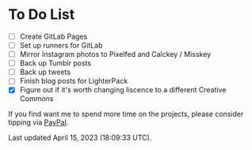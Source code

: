 # To Do List
- [ ]  Create GitLab Pages
  - [ ] Set up runners for GitLab 
- [ ]  Mirror Instagram photos to Pixelfed and Calckey / Misskey
- [ ] Back up Tumblr posts
- [ ] Back up tweets
- [ ] Finish blog posts for LighterPack
- [x] Figure out if it's worth changing liscence to a different Creative Commons

If you find want me to spend more time on the projects, please consider tipping via [PayPal](https://paypal.me/bglamours).

Last updated April 15, 2023 (18:09:33 UTC).
